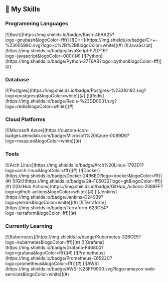 ## 🚀 My Skills

### Programming Languages

<p>
  [![Bash](https://img.shields.io/badge/Bash-4EAA25?logo=gnubash&logoColor=fff)]
  [![C++](https://img.shields.io/badge/C++-%2300599C.svg?logo=c%2B%2B&logoColor=white)](#)
  [![JavaScript](https://img.shields.io/badge/JavaScript-F7DF1E?logo=javascript&logoColor=000)](#)
  [![Python](https://img.shields.io/badge/Python-3776AB?logo=python&logoColor=fff)](#)
</p>

### Database

<p>
  [![Postgres](https://img.shields.io/badge/Postgres-%23316192.svg?logo=postgresql&logoColor=white)](#)
  [![Redis](https://img.shields.io/badge/Redis-%23DD0031.svg?logo=redis&logoColor=white)](#)
</p>

### Cloud Platforms

<p>
  [![Microsoft Azure](https://custom-icon-badges.demolab.com/badge/Microsoft%20Azure-0089D6?logo=msazure&logoColor=white)](#)
</p>

### Tools

<p>
  [![Arch Linux](https://img.shields.io/badge/Arch%20Linux-1793D1?logo=arch-linux&logoColor=fff)](#)
  [![Docker](https://img.shields.io/badge/Docker-2496ED?logo=docker&logoColor=fff)](#)
  [![Git](https://img.shields.io/badge/Git-F05032?logo=git&logoColor=fff)](#)
  [![GitHub Actions](https://img.shields.io/badge/GitHub_Actions-2088FF?logo=github-actions&logoColor=white)](#)
  [![Jenkins](https://img.shields.io/badge/Jenkins-D24939?logo=jenkins&logoColor=white)](#)
  [![Terraform](https://img.shields.io/badge/Terraform-623CE4?logo=terraform&logoColor=fff)](#)
</p>

### Currently Learning

<p>
  [![Kubernetes](https://img.shields.io/badge/Kubernetes-326CE5?logo=kubernetes&logoColor=fff)](#)
  [![Grafana](https://img.shields.io/badge/Grafana-F46800?logo=grafana&logoColor=fff)](#)
  [![Prometheus](https://img.shields.io/badge/Prometheus-E6522C?logo=prometheus&logoColor=fff)](#)
  [![AWS](https://img.shields.io/badge/AWS-%23FF9900.svg?logo=amazon-web-services&logoColor=white)](#)
</p>
